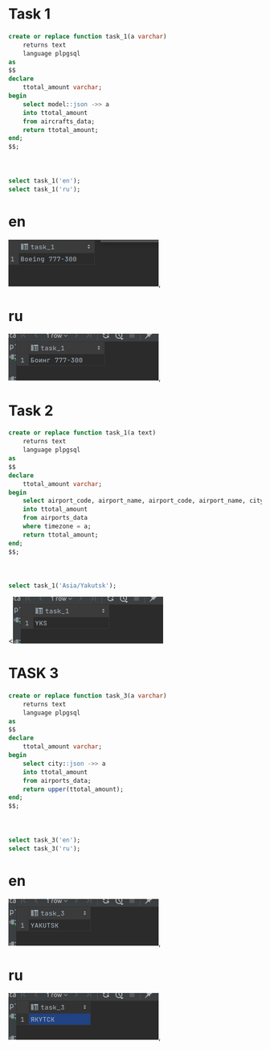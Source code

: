 # Task 1

```sql
create or replace function task_1(a varchar)
    returns text
    language plpgsql
as
$$
declare
    ttotal_amount varchar;
begin
    select model::json ->> a
    into ttotal_amount
    from aircrafts_data;
    return ttotal_amount;
end;
$$;



select task_1('en');
select task_1('ru');
```

# en

<img src="picture/img.png">,

# ru

<img src="picture/img_1.png">,

# Task 2

```sql
create or replace function task_1(a text)
    returns text
    language plpgsql
as
$$
declare
    ttotal_amount varchar;
begin
    select airport_code, airport_name, airport_code, airport_name, city, coordinates, timezone
    into ttotal_amount
    from airports_data
    where timezone = a;
    return ttotal_amount;
end;
$$;



select task_1('Asia/Yakutsk');
```

<<img src="picture/img_2.png">

# TASK 3 
```sql
create or replace function task_3(a varchar)
    returns text
    language plpgsql
as
$$
declare
    ttotal_amount varchar;
begin
    select city::json ->> a
    into ttotal_amount
    from airports_data;
    return upper(ttotal_amount);
end;
$$;



select task_3('en');
select task_3('ru');
```
# en

<img src="picture/img_3.png">,

# ru

<img src="picture/img_4.png">,